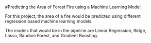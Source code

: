 #Predicting the Area of Forest Fire using a Machine Learning Model

For this project, the area of a fire would be predicted using different regression based machine learning models.

The models that would be in the pipeline are Linear Regression, Ridge, Lasso, Random Forest, and Gradient Boosting.
